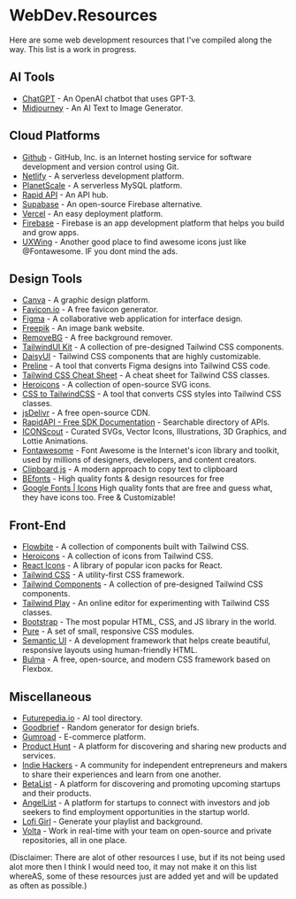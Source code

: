 # WebDev.Resources
Here are some web development resources that I've compiled along the way. This list is a work in progress.

## AI Tools

- [ChatGPT](https://chat.openai.com/auth/loginF) - An OpenAI chatbot that uses GPT-3.
- [Midjourney](https://midjourney.com/home/?callbackUrl=%2Fapp%2F) - An AI Text to Image Generator.

## Cloud Platforms

- [Github](https://github.com/) - GitHub, Inc. is an Internet hosting service for software development and version control using Git. 
- [Netlify](https://www.netlify.com/) - A serverless development platform.
- [PlanetScale](https://planetscale.com/) - A serverless MySQL platform.
- [Rapid API](https://rapidapi.com/hub) - An API hub.
- [Supabase](https://supabase.com/) - An open-source Firebase alternative.
- [Vercel](https://vercel.com/) - An easy deployment platform.
- [Firebase](https://firebase.com/) - Firebase is an app development platform that helps you build and grow apps.
- [UXWing](https://uxwing.com/) - Another good place to find awesome icons just like @Fontawesome. IF you dont mind the ads.

## Design Tools

- [Canva](https://www.canva.com/) - A graphic design platform.
- [Favicon.io](https://favicon.io/) - A free favicon generator.
- [Figma](https://www.figma.com/) - A collaborative web application for interface design.
- [Freepik](https://www.freepik.com/free-photos-vectors/flat-illustration) - An image bank website.
- [RemoveBG](https://www.remove.bg/) - A free background remover.
- [TailwindUI Kit](https://app.tailwinduikit.com/) - A collection of pre-designed Tailwind CSS components.
- [DaisyUI](https://daisyui.com/) - Tailwind CSS components that are highly customizable.
- [Preline](https://preline.co/) - A tool that converts Figma designs into Tailwind CSS code.
- [Tailwind CSS Cheat Sheet](https://flowbite.com/tools/tailwind-cheat-sheet/) - A cheat sheet for Tailwind CSS classes.
- [Heroicons](https://heroicons.com/) - A collection of open-source SVG icons.
- [CSS to TailwindCSS](https://transform.tools/css-to-tailwind) - A tool that converts CSS styles into Tailwind CSS classes.
- [jsDelivr](https://www.jsdelivr.com) - A free open-source CDN.
- [RapidAPI - Free SDK Documentation](https://rapidapi.com/search) - Searchable directory of APIs.
- [ICONScout](https://iconscout.com/) - Curated SVGs, Vector Icons, Illustrations, 3D Graphics, and Lottie Animations.
- [Fontawesome](https://fontawesome.com) - Font Awesome is the Internet's icon library and toolkit, used by millions of designers, developers, and content creators.
- [Clipboard.js](https://clipboardjs.com/) - A modern approach to copy text to clipboard
- [BEfonts](https://befonts.com/) -  High quality fonts & design resources for free
- [Google Fonts | Icons](https://fonts.google.com/) High quality fonts that are free and guess what, they have icons too. Free & Customizable!


## Front-End

- [Flowbite](https://flowbite.com/) - A collection of components built with Tailwind CSS.
- [Heroicons](https://heroicons.com/) - A collection of icons from Tailwind CSS.
- [React Icons](https://react-icons.github.io/react-icons) - A library of popular icon packs for React.
- [Tailwind CSS](https://tailwindcss.com/) - A utility-first CSS framework.
- [Tailwind Components](https://tailwindcomponents.com/) - A collection of pre-designed Tailwind CSS components.
- [Tailwind Play](https://play.tailwindcss.com/) - An online editor for experimenting with Tailwind CSS classes.
- [Bootstrap](https://getbootstrap.com/) - The most popular HTML, CSS, and JS library in the world.
- [Pure](https://purecss.io/) - A set of small, responsive CSS modules.
- [Semantic UI](https://semantic-ui.com/) - A development framework that helps create beautiful, responsive layouts using human-friendly HTML.
- [Bulma](https://bulma.io/) - A free, open-source, and modern CSS framework based on Flexbox.

## Miscellaneous

- [Futurepedia.io](https://www.futurepedia.io/) - AI tool directory.
- [Goodbrief](https://goodbrief.io/) - Random generator for design briefs.
- [Gumroad](https://gumroad.com/) - E-commerce platform.
- [Product Hunt](https://www.producthunt.com/) - A platform for discovering and sharing new products and services.
- [Indie Hackers](https://www.indiehackers.com/) - A community for independent entrepreneurs and makers to share their experiences and learn from one another.
- [BetaList](https://betalist.com/) - A platform for discovering and promoting upcoming startups and their products.
- [AngelList](https://angel.co/) - A platform for startups to connect with investors and job seekers to find employment opportunities in the startup world.
- [Lofi Girl](https://lofigirl.com/) - Generate your playlist and background.
- [Volta](https://volta.net/) - Work in real-time with your team on open-source and private repositories, all in one place.




(Disclaimer: There are alot of other resources I use, but if its not being used alot more then I think I would need too, it may not make it on this list whereAS, some of these resources just are added yet and will be updated as often as possible.)
